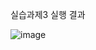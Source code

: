 실습과제3 실행 결과

![image](https://github.com/user-attachments/assets/76896ddc-0006-4d48-9ac7-353977bdfdf3)
